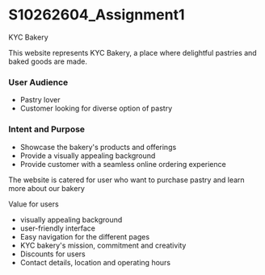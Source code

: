 # S10262604_Assignment1

KYC Bakery

This website represents KYC Bakery, a place where delightful pastries and baked goods are made.

### User Audience
- Pastry lover
- Customer looking for diverse option of pastry

### Intent and Purpose
- Showcase the bakery's products and offerings
- Provide a visually appealing background 
- Provide customer with a seamless online ordering experience

The website is catered for user who want to purchase pastry and learn more about our bakery 

Value for users
- visually appealing background
- user-friendly interface
- Easy navigation for the different pages
- KYC bakery's mission, commitment and creativity
- Discounts for users 
- Contact details, location and operating hours